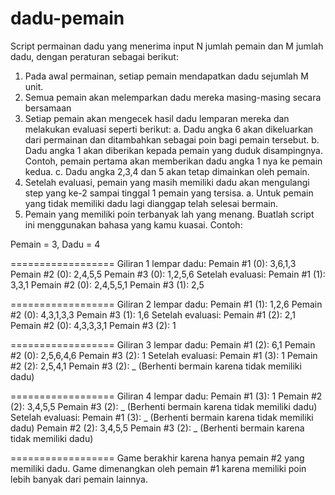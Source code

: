 # dadu-pemain

Script permainan dadu yang menerima input N jumlah pemain dan M jumlah dadu, dengan peraturan sebagai berikut:
1. Pada awal permainan, setiap pemain mendapatkan dadu sejumlah M unit.
2. Semua pemain akan melemparkan dadu mereka masing-masing secara bersamaan
3. Setiap pemain akan mengecek hasil dadu lemparan mereka dan melakukan evaluasi
seperti berikut:
a. Dadu angka 6 akan dikeluarkan dari permainan dan ditambahkan sebagai poin
bagi pemain tersebut.
b. Dadu angka 1 akan diberikan kepada pemain yang duduk disampingnya.
Contoh, pemain pertama akan memberikan dadu angka 1 nya ke pemain kedua. c. Dadu angka 2,3,4 dan 5 akan tetap dimainkan oleh pemain.
4. Setelah evaluasi, pemain yang masih memiliki dadu akan mengulangi step yang ke-2 sampai tinggal 1 pemain yang tersisa.
a. Untuk pemain yang tidak memiliki dadu lagi dianggap telah selesai bermain. 
5. Pemain yang memiliki poin terbanyak lah yang menang.
Buatlah script ini menggunakan bahasa yang kamu kuasai.
Contoh:

Pemain = 3, Dadu = 4 

================== 
Giliran 1 lempar dadu:
Pemain #1 (0): 3,6,1,3
Pemain #2 (0): 2,4,5,5
Pemain #3 (0): 1,2,5,6
Setelah evaluasi:
Pemain #1 (1): 3,3,1
Pemain #2 (0): 2,4,5,5,1
Pemain #3 (1): 2,5 

==================
Giliran 2 lempar dadu: 
Pemain #1 (1): 1,2,6
Pemain #2 (0): 4,3,1,3,3
Pemain #3 (1): 1,6 
Setelah evaluasi:
Pemain #1 (2): 2,1 
Pemain #2 (0): 4,3,3,3,1 
Pemain #3 (2): 1

================== 
Giliran 3 lempar dadu:
Pemain #1 (2): 6,1 
Pemain #2 (0): 2,5,6,4,6 
Pemain #3 (2): 1
Setelah evaluasi: 
Pemain #1 (3): 1
Pemain #2 (2): 2,5,4,1
Pemain #3 (2): _ (Berhenti bermain karena tidak memiliki dadu) 

==================
Giliran 4 lempar dadu: 
Pemain #1 (3): 1
Pemain #2 (2): 3,4,5,5
Pemain #3 (2): _ (Berhenti bermain karena tidak memiliki dadu) 
Setelah evaluasi:
Pemain #1 (3): _ (Berhenti bermain karena tidak memiliki dadu) 
Pemain #2 (2): 3,4,5,5
Pemain #3 (2): _ (Berhenti bermain karena tidak memiliki dadu)

==================
Game berakhir karena hanya pemain #2 yang memiliki dadu.
Game dimenangkan oleh pemain #1 karena memiliki poin lebih banyak dari pemain lainnya.
